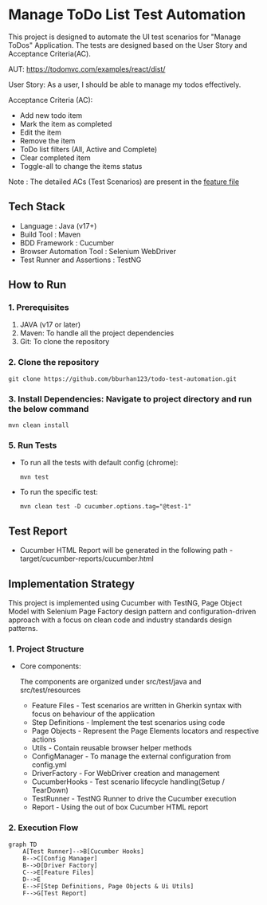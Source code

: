 # Manage ToDo List Test Automation
This project is designed to automate the UI test scenarios for "Manage ToDos" Application. The tests are designed based on the User Story and Acceptance Criteria(AC).

AUT: https://todomvc.com/examples/react/dist/

User Story: As a user, I should be able to manage my todos effectively.

Acceptance Criteria (AC):
* Add new todo item
* Mark the item as completed
* Edit the item
* Remove the item
* ToDo list filters (All, Active and Complete)
* Clear completed item
* Toggle-all to change the items status

Note : The detailed ACs (Test Scenarios) are present in the [feature file](src/test/resources/features/ManageTodoList.feature)

## Tech Stack
* Language : Java (v17+)
* Build Tool : Maven
* BDD Framework : Cucumber
* Browser Automation Tool : Selenium WebDriver
* Test Runner and Assertions : TestNG

## How to Run

### 1. Prerequisites
1. JAVA (v17 or later)
2. Maven: To handle all the project dependencies
3. Git: To clone the repository

### 2. Clone the repository
  ```
  git clone https://github.com/bburhan123/todo-test-automation.git
  ```

### 3. Install Dependencies: Navigate to project directory and run the below command
  ```
  mvn clean install
  ```

### 5. Run Tests
* To run all the tests with default config (chrome):
   ```
   mvn test
   ```

* To run the specific test:
   ```
   mvn clean test -D cucumber.options.tag="@test-1"
   ```

## Test Report

* Cucumber HTML Report will be generated in the following path - target/cucumber-reports/cucumber.html

## Implementation Strategy

This project is implemented using Cucumber with TestNG, Page Object Model with Selenium Page Factory design pattern and configuration-driven approach with a focus on clean code and industry standards design patterns.

### 1. Project Structure
* Core components:
  
  The components are organized under src/test/java and src/test/resources
    * Feature Files - Test scenarios are written in Gherkin syntax with focus on behaviour of the application
    * Step Definitions - Implement the test scenarios using code
    * Page Objects - Represent the Page Elements locators and respective actions
    * Utils - Contain reusable browser helper methods
    * ConfigManager - To manage the external configuration from config.yml
    * DriverFactory - For WebDriver creation and management
    * CucumberHooks - Test scenario lifecycle handling(Setup / TearDown)
    * TestRunner - TestNG Runner to drive the Cucumber execution
    * Report - Using the out of box Cucumber HTML report

### 2. Execution Flow
```mermaid
graph TD
    A[Test Runner]-->B[Cucumber Hooks]
    B-->C[Config Manager]
    B-->D[Driver Factory]
    C-->E[Feature Files]
    D-->E
    E-->F[Step Definitions, Page Objects & Ui Utils]
    F-->G[Test Report]
```
